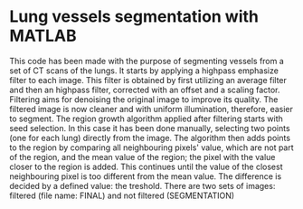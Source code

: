 # Lung vessels segmentation with MATLAB
This code has been made with the purpose of segmenting vessels from a set of CT scans of the lungs. It starts by applying a highpass emphasize filter to each image. This filter is obtained by first utilizing an average filter and then an highpass filter, corrected with an offset and a scaling factor. Filtering aims for denoising the
original image to improve its quality. The filtered image is now cleaner and with uniform illumination, therefore, easier to segment.
The region growth algorithm applied after filtering starts with seed selection. In this case it has been done manually, selecting two points (one for each lung) directly from the image. The algorithm then adds points to the region by comparing all neighbouring pixels' value, which are not part of the region, and the mean value of the region; the pixel with the value closer to the region is added. This continues until the value of the closest neighbouring pixel is too different from the mean value. The difference is decided by a defined value: the treshold.
There are two sets of images: filtered (file name: FINAL) and not filtered (SEGMENTATION)
